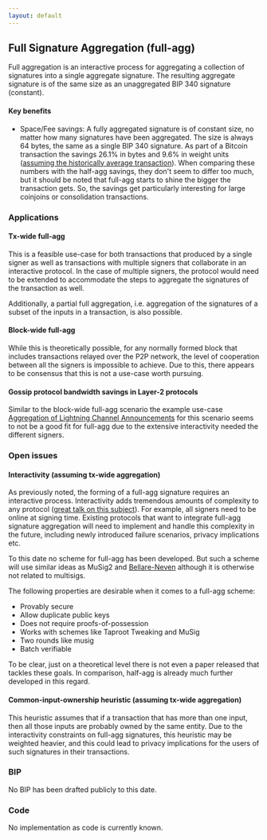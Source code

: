 ```yaml
---
layout: default
---
```


## Full Signature Aggregation (full-agg)

Full aggregation is an interactive process for aggregating a collection of
signatures into a single aggregate signature. The resulting aggregate signature
is of the same size as an unaggregated BIP 340 signature (constant).

#### Key benefits

- Space/Fee savings: A fully aggregated signature is of constant size, no matter
  how many signatures have been aggregated. The size is always 64 bytes, the
  same as a single BIP 340 signature. As part of a Bitcoin transaction the
  savings 26.1% in bytes and 9.6% in weight units ([assuming the historically average transaction](https://github.com/BlockstreamResearch/cross-input-aggregation/blob/master/savings.org)).
  When comparing these numbers with the half-agg savings, they don't seem to
  differ too much, but it should be noted that full-agg starts to shine the
  bigger the transaction gets. So, the savings get particularly interesting for
  large coinjoins or consolidation transactions.

### Applications

#### Tx-wide full-agg

This is a feasible use-case for both transactions that produced by a single
signer as well as transactions with multiple signers that collaborate in an
interactive protocol. In the case of multiple signers, the protocol would need
to be extended to accommodate the steps to aggregate the signatures of the
transaction as well.

Additionally, a partial full aggregation, i.e. aggregation of the signatures
of a subset of the inputs in a transaction, is also possible.

#### Block-wide full-agg

While this is theoretically possible, for any normally formed block
that includes transactions relayed over the P2P network, the level of
cooperation between all the signers is impossible to achieve. Due to this,
there appears to be consensus that this is not a use-case worth pursuing.

#### Gossip protocol bandwidth savings in Layer-2 protocols

Similar to the block-wide full-agg scenario the example use-case [Aggregation of Lightning Channel Announcements](https://github.com/BlockstreamResearch/cross-input-aggregation/tree/master?tab=readme-ov-file#sigagg-case-study-ln-channel-announcements)
for this scenario seems to not be a good fit for full-agg due to the extensive
interactivity needed the different signers.

### Open issues

#### Interactivity (assuming tx-wide aggregation)

As previously noted, the forming of a full-agg signature requires an interactive
process. Interactivity adds tremendous amounts of complexity to any protocol ([great talk on this subject](https://www.youtube.com/watch?v=uI15RKnyX_E)).
For example, all signers need to be online at signing time.
Existing protocols that want to integrate full-agg signature aggregation will
need to implement and handle this complexity in the future, including newly
introduced failure scenarios, privacy implications etc.

To this date no scheme for full-agg has been developed. But such
a scheme will use similar ideas as MuSig2 and [Bellare-Neven](https://cseweb.ucsd.edu/~mihir/papers/multisignatures.pdf)
although it is otherwise not related to multisigs.

The following properties are desirable when it comes to a full-agg scheme:

- Provably secure
- Allow duplicate public keys
- Does not require proofs-of-possession
- Works with schemes like Taproot Tweaking and MuSig
- Two rounds like musig
- Batch verifiable

To be clear, just on a theoretical level there is not even a paper released
that tackles these goals. In comparison, half-agg is already much
further developed in this regard.

#### Common-input-ownership heuristic (assuming tx-wide aggregation)

This heuristic assumes that if a transaction that has more than one input, then
all those inputs are probably owned by the same entity. Due to the interactivity
constraints on full-agg signatures, this heuristic may be weighted heavier, and
this could lead to privacy implications for the users of such signatures in
their transactions.

### BIP

No BIP has been drafted publicly to this date.

### Code

No implementation as code is currently known.
